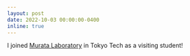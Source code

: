 ```yaml
---
layout: post
date: 2022-10-03 00:00:00-0400
inline: true
---
```

I joined [Murata Laboratory](http://www.net.c.titech.ac.jp/) in Tokyo Tech as a visiting student!
